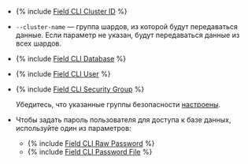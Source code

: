 * {% include [Field CLI Cluster ID](../../fields/common/cli/cluster-id.md) %}
* `--cluster-name` — группа шардов, из которой будут передаваться данные. Если параметр не указан, будут передаваться данные из всех шардов.
* {% include [Field CLI Database](../../fields/common/cli/database.md) %}
* {% include [Field CLI User](../../fields/common/cli/username.md) %}
* {% include [Field CLI Security Group](../../fields/common/cli/security-group.md) %}

    Убедитесь, что указанные группы безопасности [настроены](../../../../managed-clickhouse/operations/connect/index.md#configuring-security-groups).


* Чтобы задать пароль пользователя для доступа к базе данных, используйте один из параметров:

    * {% include [Field CLI Raw Password](../../fields/common/cli/raw-password.md) %}
    * {% include [Field CLI Password File](../../fields/common/cli/password-file.md) %}
